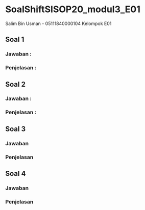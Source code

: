 # SoalShiftSISOP20_modul3_E01

Salim Bin Usman - 05111840000104
Kelompok E01

## Soal 1

### Jawaban :
### Penjelasan :

## Soal 2

### Jawaban :
### Penjelasan :

## Soal 3

### Jawaban
### Penjelasan

## Soal 4


### Jawaban
### Penjelasan
